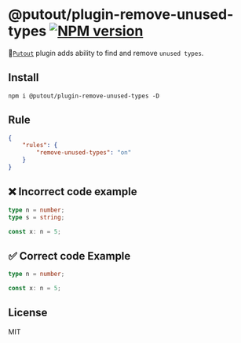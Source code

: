 # @putout/plugin-remove-unused-types [![NPM version][NPMIMGURL]][NPMURL]

[NPMIMGURL]: https://img.shields.io/npm/v/@putout/plugin-remove-unused-types.svg?style=flat&longCache=true
[NPMURL]: https://npmjs.org/package/@putout/plugin-remove-unused-types "npm"

🐊[`Putout`](https://github.com/coderaiser/putout) plugin adds ability to find and remove `unused types`.

## Install

```
npm i @putout/plugin-remove-unused-types -D
```

## Rule

```json
{
    "rules": {
        "remove-unused-types": "on"
    }
}
```

## ❌ Incorrect code example

```ts
type n = number;
type s = string;

const x: n = 5;
```

## ✅ Correct code Example

```ts
type n = number;

const x: n = 5;
```

## License

MIT
